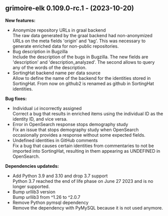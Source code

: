 ## grimoire-elk 0.109.0-rc.1 - (2023-10-20)

**New features:**

 * Anonymize repository URLs in graal backend\
   The raw data generated by the graal backend had non-anonymized URLs on
   the meta fields 'origin' and 'tag'. This was necessary to generate
   enriched data for non-public repositories.
 * Bug description in Bugzilla\
   Include the description of the bugs in Bugzilla. The new fields are
   'description' and 'description_analyzed'. The second allows to query
   any of the words of the description.
 * SortingHat backend name per data source\
   Allow to define the name of the backend for the identities stored in
   SortingHat. From now on github2 is renamed as github in SortingHat
   identities.

**Bug fixes:**

 * Individual `id` incorrectly assigned\
   Correct a bug that results in enriched items using the individual ID
   as the identity ID, and vice versa.
 * Error in OpenSearch response stops demography study\
   Fix an issue that stops demography study when OpenSearch occasionally
   provides a response without some expected fields.
 * Undefined identities in GitHub comments\
   Fix a bug that causes certain identities from commentaries to not be
   imported into SortingHat, resulting in them appearing as UNDEFINED in
   OpenSearch.

**Dependencies updateds:**

 * Add Python 3.9 and 3.10 and drop 3.7 support\
   Python 3.7 reached the end of life phase on June 27 2023 and is no
   longer supported.
 * Bump urllib3 version\
   Bump urllib3 from ^1.26 to ^2.0.7
 * Remove Python pymsql dependency\
   Remove the dependency with PyMySQL because it is not used anymore.

